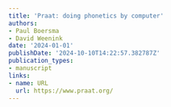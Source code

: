 ```yaml
---
title: '‪Praat: doing phonetics by computer'
authors:
- Paul Boersma
- David Weenink
date: '2024-01-01'
publishDate: '2024-10-10T14:22:57.382787Z'
publication_types:
- manuscript
links:
- name: URL
  url: https://www.praat.org/
---
```

